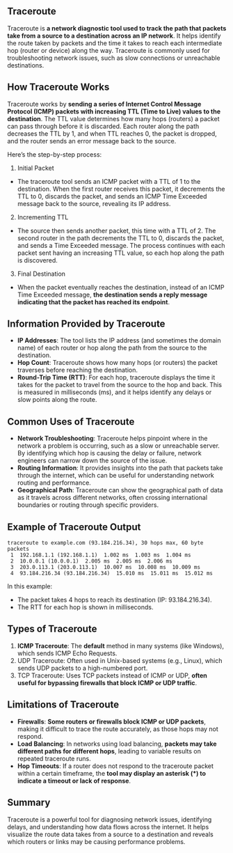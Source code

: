 ## Traceroute
Traceroute is **a network diagnostic tool used to track the path that packets take from a source to a destination across an IP network**. It helps identify the route taken by packets and the time it takes to reach each intermediate hop (router or device) along the way. Traceroute is commonly used for troubleshooting network issues, such as slow connections or unreachable destinations.

## How Traceroute Works
Traceroute works by **sending a series of Internet Control Message Protocol (ICMP) packets with increasing TTL (Time to Live) values to the destination**. The TTL value determines how many hops (routers) a packet can pass through before it is discarded. Each router along the path decreases the TTL by 1, and when TTL reaches 0, the packet is dropped, and the router sends an error message back to the source.

Here’s the step-by-step process:
1. Initial Packet
  - The traceroute tool sends an ICMP packet with a TTL of 1 to the destination. When the first router receives this packet, it decrements the TTL to 0, discards the packet, and sends an ICMP Time Exceeded message back to the source, revealing its IP address.
2. Incrementing TTL
  - The source then sends another packet, this time with a TTL of 2. The second router in the path decrements the TTL to 0, discards the packet, and sends a Time Exceeded message. The process continues with each packet sent having an increasing TTL value, so each hop along the path is discovered.
3. Final Destination
  - When the packet eventually reaches the destination, instead of an ICMP Time Exceeded message, **the destination sends a reply message indicating that the packet has reached its endpoint**.

## Information Provided by Traceroute
  - **IP Addresses**: The tool lists the IP address (and sometimes the domain name) of each router or hop along the path from the source to the destination.
  - **Hop Count**: Traceroute shows how many hops (or routers) the packet traverses before reaching the destination.
  - **Round-Trip Time (RTT)**: For each hop, traceroute displays the time it takes for the packet to travel from the source to the hop and back. This is measured in milliseconds (ms), and it helps identify any delays or slow points along the route.

## Common Uses of Traceroute
  - **Network Troubleshooting**: Traceroute helps pinpoint where in the network a problem is occurring, such as a slow or unreachable server. By identifying which hop is causing the delay or failure, network engineers can narrow down the source of the issue.
  - **Routing Information**: It provides insights into the path that packets take through the internet, which can be useful for understanding network routing and performance.
  - **Geographical Path**: Traceroute can show the geographical path of data as it travels across different networks, often crossing international boundaries or routing through specific providers.

## Example of Traceroute Output
```
traceroute to example.com (93.184.216.34), 30 hops max, 60 byte packets
 1  192.168.1.1 (192.168.1.1)  1.002 ms  1.003 ms  1.004 ms
 2  10.0.0.1 (10.0.0.1)  2.005 ms  2.005 ms  2.006 ms
 3  203.0.113.1 (203.0.113.1)  10.007 ms  10.008 ms  10.009 ms
 4  93.184.216.34 (93.184.216.34)  15.010 ms  15.011 ms  15.012 ms
```
In this example:
  - The packet takes 4 hops to reach its destination (IP: 93.184.216.34).
  - The RTT for each hop is shown in milliseconds.

## Types of Traceroute
1. **ICMP Traceroute**: The **default** method in many systems (like Windows), which sends ICMP Echo Requests.
2. UDP Traceroute: Often used in Unix-based systems (e.g., Linux), which sends UDP packets to a high-numbered port.
3. TCP Traceroute: Uses TCP packets instead of ICMP or UDP, **often useful for bypassing firewalls that block ICMP or UDP traffic**.

## Limitations of Traceroute
  - **Firewalls**: **Some routers or firewalls block ICMP or UDP packets**, making it difficult to trace the route accurately, as those hops may not respond.
  - **Load Balancing**: In networks using load balancing, **packets may take different paths for different hops**, leading to variable results on repeated traceroute runs.
  - **Hop Timeouts**: If a router does not respond to the traceroute packet within a certain timeframe, the **tool may display an asterisk (*) to indicate a timeout or lack of response**.

## Summary
Traceroute is a powerful tool for diagnosing network issues, identifying delays, and understanding how data flows across the internet. It helps visualize the route data takes from a source to a destination and reveals which routers or links may be causing performance problems.